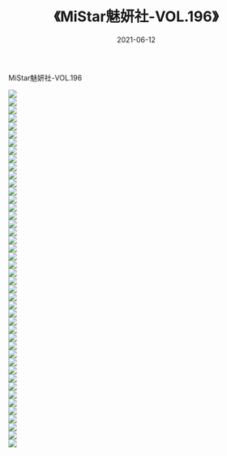 ﻿---
layout: post
title:  《MiStar魅妍社-VOL.196》
date:   2021-06-12
img: http://img.660000.xyz/Sharelink/网络美图/2021/MiStar魅妍社-VOL.196/000.jpg
categories: [美女, 清纯, 唯美]
---

MiStar魅妍社-VOL.196

  ![](http://img.660000.xyz/Sharelink/网络美图/2021/MiStar魅妍社-VOL.196/001.jpg) <br> ![](http://img.660000.xyz/Sharelink/网络美图/2021/MiStar魅妍社-VOL.196/002.jpg) <br> ![](http://img.660000.xyz/Sharelink/网络美图/2021/MiStar魅妍社-VOL.196/003.jpg) <br> ![](http://img.660000.xyz/Sharelink/网络美图/2021/MiStar魅妍社-VOL.196/004.jpg) <br> ![](http://img.660000.xyz/Sharelink/网络美图/2021/MiStar魅妍社-VOL.196/005.jpg) <br> ![](http://img.660000.xyz/Sharelink/网络美图/2021/MiStar魅妍社-VOL.196/006.jpg) <br> ![](http://img.660000.xyz/Sharelink/网络美图/2021/MiStar魅妍社-VOL.196/007.jpg) <br> ![](http://img.660000.xyz/Sharelink/网络美图/2021/MiStar魅妍社-VOL.196/008.jpg) <br> ![](http://img.660000.xyz/Sharelink/网络美图/2021/MiStar魅妍社-VOL.196/009.jpg) <br> ![](http://img.660000.xyz/Sharelink/网络美图/2021/MiStar魅妍社-VOL.196/010.jpg) <br> ![](http://img.660000.xyz/Sharelink/网络美图/2021/MiStar魅妍社-VOL.196/011.jpg) <br> ![](http://img.660000.xyz/Sharelink/网络美图/2021/MiStar魅妍社-VOL.196/012.jpg) <br> ![](http://img.660000.xyz/Sharelink/网络美图/2021/MiStar魅妍社-VOL.196/013.jpg) <br> ![](http://img.660000.xyz/Sharelink/网络美图/2021/MiStar魅妍社-VOL.196/014.jpg) <br> ![](http://img.660000.xyz/Sharelink/网络美图/2021/MiStar魅妍社-VOL.196/015.jpg) <br> ![](http://img.660000.xyz/Sharelink/网络美图/2021/MiStar魅妍社-VOL.196/016.jpg) <br> ![](http://img.660000.xyz/Sharelink/网络美图/2021/MiStar魅妍社-VOL.196/017.jpg) <br> ![](http://img.660000.xyz/Sharelink/网络美图/2021/MiStar魅妍社-VOL.196/018.jpg) <br> ![](http://img.660000.xyz/Sharelink/网络美图/2021/MiStar魅妍社-VOL.196/019.jpg) <br> ![](http://img.660000.xyz/Sharelink/网络美图/2021/MiStar魅妍社-VOL.196/020.jpg) <br> ![](http://img.660000.xyz/Sharelink/网络美图/2021/MiStar魅妍社-VOL.196/021.jpg) <br> ![](http://img.660000.xyz/Sharelink/网络美图/2021/MiStar魅妍社-VOL.196/022.jpg) <br> ![](http://img.660000.xyz/Sharelink/网络美图/2021/MiStar魅妍社-VOL.196/023.jpg) <br> ![](http://img.660000.xyz/Sharelink/网络美图/2021/MiStar魅妍社-VOL.196/024.jpg) <br> ![](http://img.660000.xyz/Sharelink/网络美图/2021/MiStar魅妍社-VOL.196/025.jpg) <br> ![](http://img.660000.xyz/Sharelink/网络美图/2021/MiStar魅妍社-VOL.196/026.jpg) <br> ![](http://img.660000.xyz/Sharelink/网络美图/2021/MiStar魅妍社-VOL.196/027.jpg) <br> ![](http://img.660000.xyz/Sharelink/网络美图/2021/MiStar魅妍社-VOL.196/028.jpg) <br> ![](http://img.660000.xyz/Sharelink/网络美图/2021/MiStar魅妍社-VOL.196/029.jpg) <br> ![](http://img.660000.xyz/Sharelink/网络美图/2021/MiStar魅妍社-VOL.196/030.jpg) <br> ![](http://img.660000.xyz/Sharelink/网络美图/2021/MiStar魅妍社-VOL.196/031.jpg) <br> ![](http://img.660000.xyz/Sharelink/网络美图/2021/MiStar魅妍社-VOL.196/032.jpg) <br> ![](http://img.660000.xyz/Sharelink/网络美图/2021/MiStar魅妍社-VOL.196/033.jpg) <br> ![](http://img.660000.xyz/Sharelink/网络美图/2021/MiStar魅妍社-VOL.196/034.jpg) <br> ![](http://img.660000.xyz/Sharelink/网络美图/2021/MiStar魅妍社-VOL.196/035.jpg) <br> ![](http://img.660000.xyz/Sharelink/网络美图/2021/MiStar魅妍社-VOL.196/036.jpg) <br> ![](http://img.660000.xyz/Sharelink/网络美图/2021/MiStar魅妍社-VOL.196/037.jpg) <br> ![](http://img.660000.xyz/Sharelink/网络美图/2021/MiStar魅妍社-VOL.196/038.jpg) <br> ![](http://img.660000.xyz/Sharelink/网络美图/2021/MiStar魅妍社-VOL.196/039.jpg) <br> ![](http://img.660000.xyz/Sharelink/网络美图/2021/MiStar魅妍社-VOL.196/040.jpg) <br> ![](http://img.660000.xyz/Sharelink/网络美图/2021/MiStar魅妍社-VOL.196/041.jpg) <br> ![](http://img.660000.xyz/Sharelink/网络美图/2021/MiStar魅妍社-VOL.196/042.jpg) <br> ![](http://img.660000.xyz/Sharelink/网络美图/2021/MiStar魅妍社-VOL.196/043.jpg) <br> ![](http://img.660000.xyz/Sharelink/网络美图/2021/MiStar魅妍社-VOL.196/044.jpg) <br>